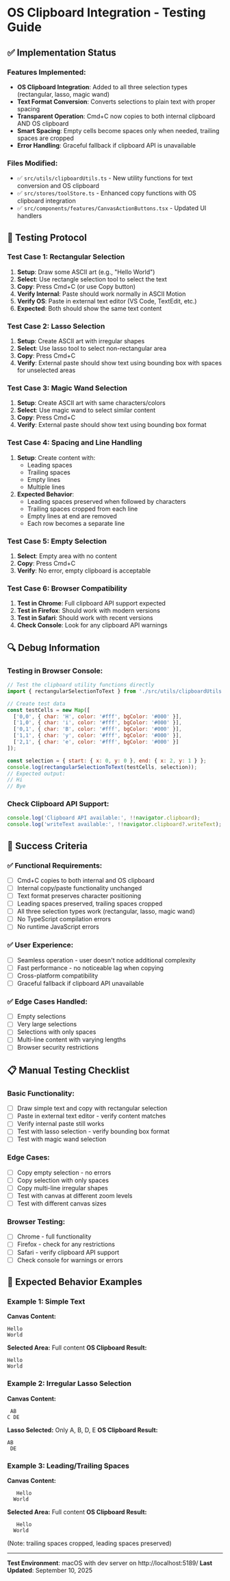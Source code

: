 # OS Clipboard Integration - Testing Guide

## ✅ Implementation Status

### Features Implemented:
- **OS Clipboard Integration**: Added to all three selection types (rectangular, lasso, magic wand)
- **Text Format Conversion**: Converts selections to plain text with proper spacing
- **Transparent Operation**: Cmd+C now copies to both internal clipboard AND OS clipboard
- **Smart Spacing**: Empty cells become spaces only when needed, trailing spaces are cropped
- **Error Handling**: Graceful fallback if clipboard API is unavailable

### Files Modified:
- ✅ `src/utils/clipboardUtils.ts` - New utility functions for text conversion and OS clipboard
- ✅ `src/stores/toolStore.ts` - Enhanced copy functions with OS clipboard integration
- ✅ `src/components/features/CanvasActionButtons.tsx` - Updated UI handlers

## 🧪 Testing Protocol

### Test Case 1: Rectangular Selection
1. **Setup**: Draw some ASCII art (e.g., "Hello World")
2. **Select**: Use rectangle selection tool to select the text
3. **Copy**: Press Cmd+C (or use Copy button)
4. **Verify Internal**: Paste should work normally in ASCII Motion
5. **Verify OS**: Paste in external text editor (VS Code, TextEdit, etc.)
6. **Expected**: Both should show the same text content

### Test Case 2: Lasso Selection
1. **Setup**: Create ASCII art with irregular shapes
2. **Select**: Use lasso tool to select non-rectangular area
3. **Copy**: Press Cmd+C
4. **Verify**: External paste should show text using bounding box with spaces for unselected areas

### Test Case 3: Magic Wand Selection
1. **Setup**: Create ASCII art with same characters/colors
2. **Select**: Use magic wand to select similar content
3. **Copy**: Press Cmd+C
4. **Verify**: External paste should show text using bounding box format

### Test Case 4: Spacing and Line Handling
1. **Setup**: Create content with:
   - Leading spaces
   - Trailing spaces
   - Empty lines
   - Multiple lines
2. **Expected Behavior**:
   - Leading spaces preserved when followed by characters
   - Trailing spaces cropped from each line
   - Empty lines at end are removed
   - Each row becomes a separate line

### Test Case 5: Empty Selection
1. **Select**: Empty area with no content
2. **Copy**: Press Cmd+C
3. **Verify**: No error, empty clipboard is acceptable

### Test Case 6: Browser Compatibility
1. **Test in Chrome**: Full clipboard API support expected
2. **Test in Firefox**: Should work with modern versions
3. **Test in Safari**: Should work with recent versions
4. **Check Console**: Look for any clipboard API warnings

## 🔍 Debug Information

### Testing in Browser Console:
```javascript
// Test the clipboard utility functions directly
import { rectangularSelectionToText } from './src/utils/clipboardUtils.js';

// Create test data
const testCells = new Map([
  ['0,0', { char: 'H', color: '#fff', bgColor: '#000' }],
  ['1,0', { char: 'i', color: '#fff', bgColor: '#000' }],
  ['0,1', { char: 'B', color: '#fff', bgColor: '#000' }],
  ['1,1', { char: 'y', color: '#fff', bgColor: '#000' }],
  ['2,1', { char: 'e', color: '#fff', bgColor: '#000' }]
]);

const selection = { start: { x: 0, y: 0 }, end: { x: 2, y: 1 } };
console.log(rectangularSelectionToText(testCells, selection));
// Expected output:
// Hi
// Bye
```

### Check Clipboard API Support:
```javascript
console.log('Clipboard API available:', !!navigator.clipboard);
console.log('writeText available:', !!navigator.clipboard?.writeText);
```

## 🚀 Success Criteria

### ✅ Functional Requirements:
- [ ] Cmd+C copies to both internal and OS clipboard
- [ ] Internal copy/paste functionality unchanged
- [ ] Text format preserves character positioning
- [ ] Leading spaces preserved, trailing spaces cropped
- [ ] All three selection types work (rectangular, lasso, magic wand)
- [ ] No TypeScript compilation errors
- [ ] No runtime JavaScript errors

### ✅ User Experience:
- [ ] Seamless operation - user doesn't notice additional complexity
- [ ] Fast performance - no noticeable lag when copying
- [ ] Cross-platform compatibility
- [ ] Graceful fallback if clipboard API unavailable

### ✅ Edge Cases Handled:
- [ ] Empty selections
- [ ] Very large selections
- [ ] Selections with only spaces
- [ ] Multi-line content with varying lengths
- [ ] Browser security restrictions

## 📋 Manual Testing Checklist

### Basic Functionality:
- [ ] Draw simple text and copy with rectangular selection
- [ ] Paste in external text editor - verify content matches
- [ ] Verify internal paste still works
- [ ] Test with lasso selection - verify bounding box format
- [ ] Test with magic wand selection

### Edge Cases:
- [ ] Copy empty selection - no errors
- [ ] Copy selection with only spaces
- [ ] Copy multi-line irregular shapes
- [ ] Test with canvas at different zoom levels
- [ ] Test with different canvas sizes

### Browser Testing:
- [ ] Chrome - full functionality
- [ ] Firefox - check for any restrictions
- [ ] Safari - verify clipboard API support
- [ ] Check console for warnings or errors

## 🎯 Expected Behavior Examples

### Example 1: Simple Text
**Canvas Content:**
```
Hello
World
```
**Selected Area:** Full content
**OS Clipboard Result:**
```
Hello
World
```

### Example 2: Irregular Lasso Selection
**Canvas Content:**
```
 AB 
C DE
```
**Lasso Selected:** Only A, B, D, E
**OS Clipboard Result:**
```
AB 
 DE
```

### Example 3: Leading/Trailing Spaces
**Canvas Content:**
```
   Hello   
  World    
```
**Selected Area:** Full content
**OS Clipboard Result:**
```
   Hello
  World
```
(Note: trailing spaces cropped, leading spaces preserved)

---

**Test Environment**: macOS with dev server on http://localhost:5189/
**Last Updated**: September 10, 2025
